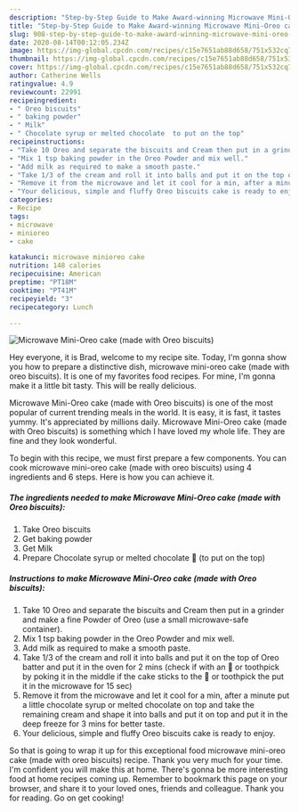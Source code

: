 ```yaml
---
description: "Step-by-Step Guide to Make Award-winning Microwave Mini-Oreo cake (made with Oreo biscuits)"
title: "Step-by-Step Guide to Make Award-winning Microwave Mini-Oreo cake (made with Oreo biscuits)"
slug: 908-step-by-step-guide-to-make-award-winning-microwave-mini-oreo-cake-made-with-oreo-biscuits
date: 2020-08-14T00:12:05.234Z
image: https://img-global.cpcdn.com/recipes/c15e7651ab88d658/751x532cq70/microwave-mini-oreo-cake-made-with-oreo-biscuits-recipe-main-photo.jpg
thumbnail: https://img-global.cpcdn.com/recipes/c15e7651ab88d658/751x532cq70/microwave-mini-oreo-cake-made-with-oreo-biscuits-recipe-main-photo.jpg
cover: https://img-global.cpcdn.com/recipes/c15e7651ab88d658/751x532cq70/microwave-mini-oreo-cake-made-with-oreo-biscuits-recipe-main-photo.jpg
author: Catherine Wells
ratingvalue: 4.9
reviewcount: 22991
recipeingredient:
- " Oreo biscuits"
- " baking powder"
- " Milk"
- " Chocolate syrup or melted chocolate  to put on the top"
recipeinstructions:
- "Take 10 Oreo and separate the biscuits and Cream then put in a grinder and make a fine Powder of Oreo (use a small microwave-safe container)."
- "Mix 1 tsp baking powder in the Oreo Powder and mix well."
- "Add milk as required to make a smooth paste."
- "Take 1/3 of the cream and roll it into balls and put it on the top of Oreo batter and put it in the oven for 2 mins (check if with an 🔪 or toothpick by poking it in the middle if the cake sticks to the 🔪 or toothpick the put it in the microwave for 15 sec)"
- "Remove it from the microwave and let it cool for a min, after a minute put a little chocolate syrup or melted chocolate on top and take the remaining cream and shape it into balls and put it on top and put it in the deep freeze for 3 mins for better taste."
- "Your delicious, simple and fluffy Oreo biscuits cake is ready to enjoy."
categories:
- Recipe
tags:
- microwave
- minioreo
- cake

katakunci: microwave minioreo cake 
nutrition: 148 calories
recipecuisine: American
preptime: "PT18M"
cooktime: "PT41M"
recipeyield: "3"
recipecategory: Lunch

---
```



![Microwave Mini-Oreo cake (made with Oreo biscuits)](https://img-global.cpcdn.com/recipes/c15e7651ab88d658/751x532cq70/microwave-mini-oreo-cake-made-with-oreo-biscuits-recipe-main-photo.jpg)

Hey everyone, it is Brad, welcome to my recipe site. Today, I'm gonna show you how to prepare a distinctive dish, microwave mini-oreo cake (made with oreo biscuits). It is one of my favorites food recipes. For mine, I'm gonna make it a little bit tasty. This will be really delicious.



Microwave Mini-Oreo cake (made with Oreo biscuits) is one of the most popular of current trending meals in the world. It is easy, it is fast, it tastes yummy. It's appreciated by millions daily. Microwave Mini-Oreo cake (made with Oreo biscuits) is something which I have loved my whole life. They are fine and they look wonderful.


To begin with this recipe, we must first prepare a few components. You can cook microwave mini-oreo cake (made with oreo biscuits) using 4 ingredients and 6 steps. Here is how you can achieve it.

<!--inarticleads1-->

##### The ingredients needed to make Microwave Mini-Oreo cake (made with Oreo biscuits):

1. Take  Oreo biscuits
1. Get  baking powder
1. Get  Milk
1. Prepare  Chocolate syrup or melted chocolate 🍫 (to put on the top)




<!--inarticleads2-->

##### Instructions to make Microwave Mini-Oreo cake (made with Oreo biscuits):

1. Take 10 Oreo and separate the biscuits and Cream then put in a grinder and make a fine Powder of Oreo (use a small microwave-safe container).
1. Mix 1 tsp baking powder in the Oreo Powder and mix well.
1. Add milk as required to make a smooth paste.
1. Take 1/3 of the cream and roll it into balls and put it on the top of Oreo batter and put it in the oven for 2 mins (check if with an 🔪 or toothpick by poking it in the middle if the cake sticks to the 🔪 or toothpick the put it in the microwave for 15 sec)
1. Remove it from the microwave and let it cool for a min, after a minute put a little chocolate syrup or melted chocolate on top and take the remaining cream and shape it into balls and put it on top and put it in the deep freeze for 3 mins for better taste.
1. Your delicious, simple and fluffy Oreo biscuits cake is ready to enjoy.




So that is going to wrap it up for this exceptional food microwave mini-oreo cake (made with oreo biscuits) recipe. Thank you very much for your time. I'm confident you will make this at home. There's gonna be more interesting food at home recipes coming up. Remember to bookmark this page on your browser, and share it to your loved ones, friends and colleague. Thank you for reading. Go on get cooking!
